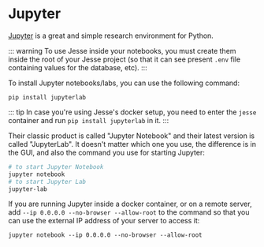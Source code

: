 # Jupyter

[Jupyter](https://jupyter.org) is a great and simple research environment for Python. 

::: warning
To use Jesse inside your notebooks, you must create them inside the root of your Jesse project (so that it can see present `.env` file containing values for the database, etc). 
:::

To install Jupyter notebooks/labs, you can use the following command:

```
pip install jupyterlab
```

::: tip
In case you're using Jesse's docker setup, you need to enter the `jesse` container and run `pip install jupyterlab` in it.
:::

Their classic product is called "Jupyter Notebook" and their latest version is called "JupyterLab". It doesn't matter which one you use, the difference is in the GUI, and also the command you use for starting Jupyter:
```sh
# to start Jupyter Notebook
jupyter notebook
# to start Jupyter Lab
jupyter-lab
```

If you are running Jupyter inside a docker container, or on a remote server, add `--ip 0.0.0.0 --no-browser --allow-root` to the command so that you can use the external IP address of your server to access it:

```
jupyter notebook --ip 0.0.0.0 --no-browser --allow-root
```
